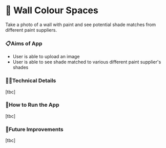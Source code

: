 # 🎨 Wall Colour Spaces
Take a photo of a wall with paint and see potential shade matches from different paint suppliers.

### 📋Aims of App
- User is able to upload an image
- User is able to see shade matched to various different paint supplier's shades
  
### 👩‍💻Technical Details
[tbc]

### 🔧How to Run the App
[tbc]

### 💭Future Improvements
[tbc]
